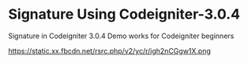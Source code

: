 # Signature  Using Codeigniter-3.0.4
Signature in Codeigniter 3.0.4 Demo works for Codeigniter beginners 

https://static.xx.fbcdn.net/rsrc.php/v2/yc/r/igh2nCGgw1X.png

